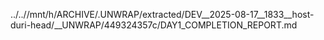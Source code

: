 ../..//mnt/h/ARCHIVE/.UNWRAP/extracted/DEV__2025-08-17__1833__host-duri-head/__UNWRAP/449324357c/DAY1_COMPLETION_REPORT.md